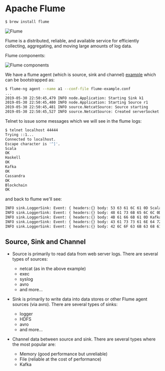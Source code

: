 # Apache Flume

```bash
$ brew install flume
```

![Flume](images/flume.png)

Flume is a distributed, reliable, and available service for efficiently collecting, aggregating, and moving large amounts of log data.

Flume components:

![Flume components](images/flume-components.png)

We have a flume agent (which is source, sink and channel) [example](../src/main/resources/flume/flume-example.conf) which can be bootstrapped as:

```bash
$ flume-ng agent --name a1 --conf-file flume-example.conf
...
2019-05-30 22:50:45,479 INFO node.Application: Starting Sink k1
2019-05-30 22:50:45,480 INFO node.Application: Starting Source r1
2019-05-30 22:50:45,481 INFO source.NetcatSource: Source starting
2019-05-30 22:50:45,527 INFO source.NetcatSource: Created serverSocket:sun.nio.ch.ServerSocketChannelImpl[/0:0:0:0:0:0:0:0:44444]
```

Telnet to issue some messages which we will see in the flume logs:

```bash
$ telnet localhost 44444
Trying ::1...
Connected to localhost.
Escape character is '^]'.
Scala
OK
Haskell
OK
Kafka
OK
Cassandra
OK
Blockchain
OK
```

and back to flume we'll see:

```bash
INFO sink.LoggerSink: Event: { headers:{} body: 53 63 61 6C 61 0D Scala. }
INFO sink.LoggerSink: Event: { headers:{} body: 48 61 73 6B 65 6C 6C 0D Haskell. }
INFO sink.LoggerSink: Event: { headers:{} body: 4B 61 66 6B 61 0D Kafka. }
INFO sink.LoggerSink: Event: { headers:{} body: 43 61 73 73 61 6E 64 72 61 0D Cassandra. }
INFO sink.LoggerSink: Event: { headers:{} body: 42 6C 6F 63 6B 63 68 61 69 6E 0D Blockchain.}
```

## Source, Sink and Channel

- Source is primarily to read data from web server logs. There are several types of sources:
  - netcat (as in the above example)
  - exec
  - syslog
  - avro
  - and more...

- Sink is primarily to write data into data stores or other Flume agent sources (via avro). There are several types of sinks:
  - logger
  - HDFS
  - avro
  - and more...

- Channel data between source and sink. There are several types where the most popular are:
  - Memory (good performance but unreliable)
  - File (reliable at the cost of performance)
  - Kafka